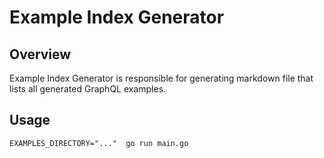 # Example Index Generator

## Overview
Example Index Generator is responsible for generating markdown file that lists all generated GraphQL examples.

## Usage
```
EXAMPLES_DIRECTORY="..."  go run main.go
```